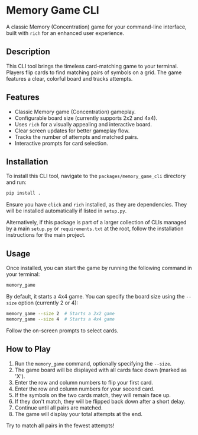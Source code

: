 # Memory Game CLI

A classic Memory (Concentration) game for your command-line interface, built with `rich` for an enhanced user experience.

## Description

This CLI tool brings the timeless card-matching game to your terminal. Players flip cards to find matching pairs of symbols on a grid. The game features a clear, colorful board and tracks attempts.

## Features

- Classic Memory game (Concentration) gameplay.
- Configurable board size (currently supports 2x2 and 4x4).
- Uses `rich` for a visually appealing and interactive board.
- Clear screen updates for better gameplay flow.
- Tracks the number of attempts and matched pairs.
- Interactive prompts for card selection.

## Installation

To install this CLI tool, navigate to the `packages/memory_game_cli` directory and run:

```bash
pip install .
```

Ensure you have `click` and `rich` installed, as they are dependencies. They will be installed automatically if listed in `setup.py`.

Alternatively, if this package is part of a larger collection of CLIs managed by a main `setup.py` or `requirements.txt` at the root, follow the installation instructions for the main project.

## Usage

Once installed, you can start the game by running the following command in your terminal:

```bash
memory_game
```

By default, it starts a 4x4 game. You can specify the board size using the `--size` option (currently 2 or 4):

```bash
memory_game --size 2  # Starts a 2x2 game
memory_game --size 4  # Starts a 4x4 game
```

Follow the on-screen prompts to select cards.

## How to Play

1.  Run the `memory_game` command, optionally specifying the `--size`.
2.  The game board will be displayed with all cards face down (marked as 'X').
3.  Enter the row and column numbers to flip your first card.
4.  Enter the row and column numbers for your second card.
5.  If the symbols on the two cards match, they will remain face up.
6.  If they don't match, they will be flipped back down after a short delay.
7.  Continue until all pairs are matched.
8.  The game will display your total attempts at the end.

Try to match all pairs in the fewest attempts!
